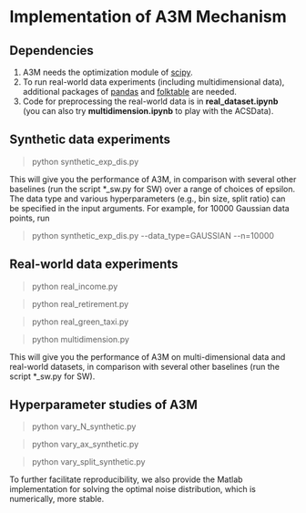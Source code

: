 # Implementation of A3M Mechanism

## Dependencies 
1. A3M needs the optimization module of [scipy](https://docs.scipy.org/doc/scipy/reference/generated/scipy.optimize.linprog.html).
2. To run real-world data experiments (including multidimensional data), additional packages of [pandas](https://pandas.pydata.org/) and [folktable](https://github.com/socialfoundations/folktables) are needed.
3. Code for preprocessing the real-world data is in **real_dataset.ipynb** (you can also try **multidimension.ipynb** to play with the ACSData).

## Synthetic data experiments

> python synthetic_exp_dis.py

This will give you the performance of A3M, in comparison with several other baselines (run the script *_sw.py for SW) over a range of choices of epsilon. The data type and various hyperparameters (e.g., bin size, split ratio) can be specified in the input arguments. For example, for 10000 Gaussian data points, run

> python synthetic_exp_dis.py --data_type=GAUSSIAN --n=10000

## Real-world data experiments 

> python real_income.py

> python real_retirement.py

> python real_green_taxi.py

> python multidimension.py

This will give you the performance of A3M on multi-dimensional data and real-world datasets, in comparison with several other baselines (run the script *_sw.py for SW). 

## Hyperparameter studies of A3M 

> python vary_N_synthetic.py

> python vary_ax_synthetic.py

> python vary_split_synthetic.py


To further facilitate reproducibility, we also provide the Matlab implementation for solving the optimal noise distribution, which is numerically, more stable.
